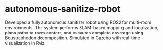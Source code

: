 # autonomous-sanitize-robot
Developed a fully autonomous sanitizer robot using ROS2 for multi-room environments. The system performs SLAM-based mapping and localization, plans paths to room centers, and executes complete coverage using Boustrophedon decomposition. Simulated in Gazebo with real-time visualization in Rviz.
